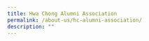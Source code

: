 ```yaml
---
title: Hwa Chong Alumni Association
permalink: /about-us/hc-alumni-association/
description: ""
---
```

